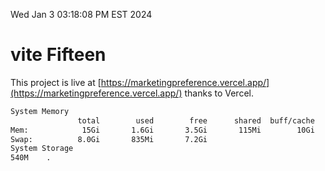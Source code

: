 Wed Jan  3 03:18:08 PM EST 2024

# vite Fifteen


This project is live at [https://marketingpreference.vercel.app/](https://marketingpreference.vercel.app/) thanks to Vercel.

```bash
System Memory
               total        used        free      shared  buff/cache   available
Mem:            15Gi       1.6Gi       3.5Gi       115Mi        10Gi        13Gi
Swap:          8.0Gi       835Mi       7.2Gi
System Storage
540M	.
```
```bash
